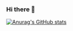 ### Hi there 👋

[![Anurag's GitHub stats](https://github-readme-stats.vercel.app/api?username=ws2516)](https://github.com/anuraghazra/github-readme-stats)
<!--
**ws2516/ws2516** is a ✨ _special_ ✨ repository because its `README.md` (this file) appears on your GitHub profile.

Here are some ideas to get you started:

- 🔭 I’m currently working on ...
- 🌱 I’m currently learning ...
- 👯 I’m looking to collaborate on ...
- 🤔 I’m looking for help with ...
- 💬 Ask me about ...
- 📫 How to reach me: ...
- 😄 Pronouns: ...
- ⚡ Fun fact: ...
-->
